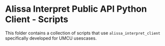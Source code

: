 # Alissa Interpret Public API Python Client - Scripts
This folder contains a collection of scripts that use `alissa_interpret_client` specifically developed for UMCU usescases.